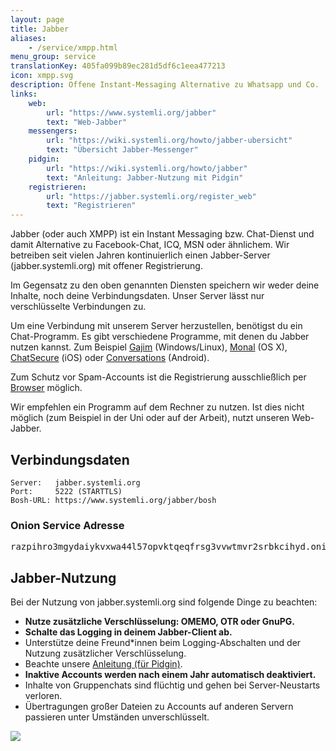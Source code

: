 ```yaml
---
layout: page
title: Jabber
aliases:
    - /service/xmpp.html
menu_group: service
translationKey: 405fa099b89ec281d5df6c1eea477213
icon: xmpp.svg
description: Offene Instant-Messaging Alternative zu Whatsapp und Co.
links:
    web:
        url: "https://www.systemli.org/jabber"
        text: "Web-Jabber"
    messengers:
        url: "https://wiki.systemli.org/howto/jabber-ubersicht"
        text: "Übersicht Jabber-Messenger"
    pidgin:
        url: "https://wiki.systemli.org/howto/jabber"
        text: "Anleitung: Jabber-Nutzung mit Pidgin"
    registrieren:
        url: "https://jabber.systemli.org/register_web"
        text: "Registrieren"
---
```

Jabber (oder auch XMPP) ist ein Instant Messaging bzw. Chat-Dienst und damit Alternative zu Facebook-Chat, ICQ, MSN oder ähnlichem. Wir betreiben seit vielen Jahren kontinuierlich einen Jabber-Server (jabber.systemli.org) mit offener Registrierung.

Im Gegensatz zu den oben genannten Diensten speichern wir weder deine Inhalte, noch deine Verbindungsdaten. Unser Server lässt nur verschlüsselte Verbindungen zu.

Um eine Verbindung mit unserem Server herzustellen, benötigst du  ein Chat-Programm. Es gibt verschiedene Programme, mit denen du Jabber nutzen kannst. Zum Beispiel [Gajim](https://gajim.org/) (Windows/Linux), [Monal](https://itunes.apple.com/us/app/monal-free-xmpp-chat/id1060957067?mt=12) (OS X), [ChatSecure](https://chatsecure.org) (iOS) oder [Conversations](https://conversations.im) (Android).

Zum Schutz vor Spam-Accounts ist die Registrierung ausschließlich per [Browser](https://jabber.systemli.org/register_web) möglich.

Wir empfehlen ein Programm auf dem Rechner zu nutzen. Ist dies nicht möglich (zum Beispiel in der Uni oder auf der Arbeit), nutzt unseren Web-Jabber.

## Verbindungsdaten

```
Server:   jabber.systemli.org
Port:     5222 (STARTTLS)
Bosh-URL: https://www.systemli.org/jabber/bosh
```
### Onion Service Adresse

<pre>
razpihro3mgydaiykvxwa44l57opvktqeqfrsg3vvwtmvr2srbkcihyd.onion
</pre>

## Jabber-Nutzung

Bei der Nutzung von jabber.systemli.org sind folgende Dinge zu beachten:

* **Nutze zusätzliche Verschlüsselung: OMEMO, OTR oder GnuPG.**
* **Schalte das Logging in deinem Jabber-Client ab.**
* Unterstütze deine Freund*innen beim Logging-Abschalten und der Nutzung zusätzlicher Verschlüsselung.
* Beachte unsere [Anleitung (für Pidgin)](https://wiki.systemli.org/howto/jabber).
* **Inaktive Accounts werden nach einem Jahr automatisch deaktiviert.**
* Inhalte von Gruppenchats sind flüchtig und gehen bei Server-Neustarts verloren.
* Übertragungen großer Dateien zu Accounts auf anderen Servern passieren unter Umständen unverschlüsselt.

[![](/assets/img/messaging.one-badge.svg)](https://check.messaging.one/result.php?domain=jabber.systemli.org&amp;type=client)
